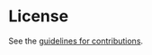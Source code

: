 # License

See the
[guidelines for contributions](https://github.com/drspangle/draft-dsmullen-ppd-taxonomy/blob/main/CONTRIBUTING.md).
